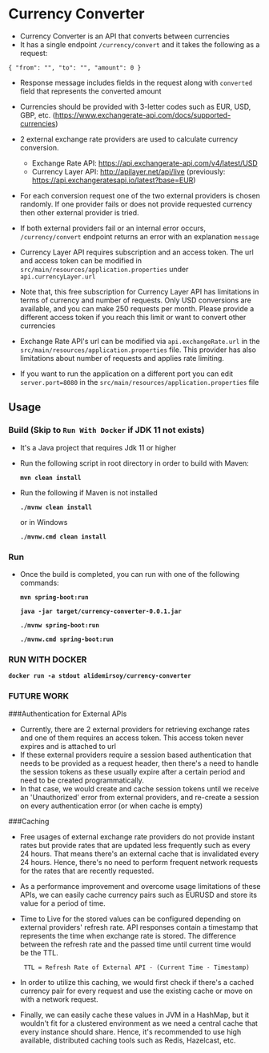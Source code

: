 # Currency Converter

- Currency Converter is an API that converts between currencies
- It has a single endpoint `/currency/convert` and it takes the following as a request:
  
`{
    "from": "",
    "to": "",
    "amount": 0
  }`
- Response message includes fields in the request along with `converted` field that represents the converted amount
- Currencies should be provided with 3-letter codes such as EUR, USD, GBP, etc. (https://www.exchangerate-api.com/docs/supported-currencies)
- 2 external exchange rate providers are used to calculate currency conversion.
  
  - Exchange Rate API: https://api.exchangerate-api.com/v4/latest/USD
  - Currency Layer API: http://apilayer.net/api/live (previously: https://api.exchangeratesapi.io/latest?base=EUR)
- For each conversion request one of the two external providers is chosen randomly. 
  If one provider fails or does not provide requested currency then other external provider is tried.
- If both external providers fail or an internal error occurs, `/currency/convert` endpoint returns an error with an explanation `message`
- Currency Layer API requires subscription and an access token. 
  The url and access token can be modified in `src/main/resources/application.properties` under `api.currencyLayer.url`
- Note that, this free subscription for Currency Layer API has limitations in terms of currency and number of requests. 
  Only USD conversions are available, and you can make 250 requests per month. 
  Please provide a different access token if you reach this limit or want to convert other currencies
- Exchange Rate API's url can be modified via `api.exchangeRate.url` in the `src/main/resources/application.properties` file.
  This provider has also limitations about number of requests and applies rate limiting.
- If you want to run the application on a different port you can edit `server.port=8080` in the `src/main/resources/application.properties` file

## Usage

### Build (Skip to `Run With Docker` if JDK 11 not exists)
- It's a Java project that requires Jdk 11 or higher
  
- Run the following script in root directory in order to build with Maven:

  **`mvn clean install`**
- Run the following if Maven is not installed

  **`./mvnw clean install`**

  or in Windows

  **`./mvnw.cmd clean install`**

### Run
- Once the build is completed, you can run with one of the following commands:

  **`mvn spring-boot:run`**
  
  **`java -jar target/currency-converter-0.0.1.jar`**
  
  **`./mvnw spring-boot:run`**

  **`./mvnw.cmd spring-boot:run`**


### RUN WITH DOCKER
**`docker run -a stdout alidemirsoy/currency-converter`**

### FUTURE WORK
###Authentication for External APIs
- Currently, there are 2 external providers for retrieving exchange rates and one of them requires an access token.
This access token never expires and is attached to url
- If these external providers require a session based authentication that needs to be provided as a request header, 
then there's a need to handle the session tokens as these usually expire after a certain period 
  and need to be created programmatically.
- In that case, we would create and cache session tokens until we receive an 'Unauthorized' error from external providers,
and re-create a session on every authentication error (or when cache is empty)

###Caching
- Free usages of external exchange rate providers do not provide instant rates 
  but provide rates that are updated less frequently such as every 24 hours. 
  That means there's an external cache that is invalidated every 24 hours.
  Hence, there's no need to perform frequent network requests for the rates that are recently requested.
- As a performance improvement and overcome usage limitations of these APIs, 
  we can easily cache currency pairs such as EURUSD and store its value for a period of time. 
- Time to Live for the stored values can be configured depending on external providers' refresh rate.
  API responses contain a timestamp that represents the time when exchange rate is stored. 
  The difference between the refresh rate and the passed time until current time would be the TTL.
  
    ` TTL = Refresh Rate of External API - (Current Time - Timestamp)`
- In order to utilize this caching, we would first check if there's a cached currency pair for every request
and use the existing cache or move on with a network request.

- Finally, we can easily cache these values in JVM in a HashMap, but it wouldn't fit for a clustered environment
as we need a central cache that every instance should share.
  Hence, it's recommended to use high available, distributed caching tools such as Redis, Hazelcast, etc.
